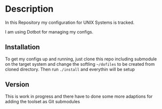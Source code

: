 # Description

In this Repository my configuration for UNIX Systems is tracked.

I am using Dotbot for managing my configs.

## Installation

To get my configs up and running, just clone this repo including submodule on the target system and 
change the softling
`~/dofiles` to be created from cloned directory. Then run `./install` and everythin will be setup


## Version

This is work in progress and there have to done some more adaptions for adding the toolset as Git
submodules

